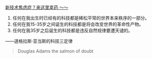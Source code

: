 [新技术焦虑症？来这里拿药 ～～ ](http://mp.weixin.qq.com/s?__biz=MzAxMzMxNDIyOA==&mid=2655544010&idx=1&sn=e140876ace9f4e38cf8a0ff0623496e1&scene=0#rd)

1. 任何在我出生时已经有的科技都是稀松平常的世界本来秩序的一部分。 
2. 任何在我15-35岁之间诞生的科技都是将会改变世界的革命性产物。 
3. 任何在我35岁之后诞生的科技都是违反自然规律要遭天谴的。 

——道格拉斯·亚当斯的科技三定律 

>Douglas Adams  the salmon of doubt